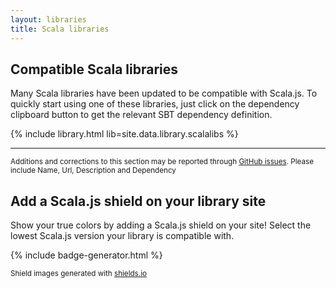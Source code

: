 ```yaml
---
layout: libraries
title: Scala libraries
---
```


## Compatible Scala libraries

Many Scala libraries have been updated to be compatible with Scala.js. To quickly start using one of these libraries,
just click on the dependency clipboard button to get the relevant SBT dependency definition.

{% include library.html lib=site.data.library.scalalibs %}

-------

<small markdown="1">Additions and corrections to this section may be reported through
[GitHub issues](https://github.com/scala-js/scala-js-website/issues). Please include Name, Url, Description and
Dependency</small>

## Add a Scala.js shield on your library site

Show your true colors by adding a Scala.js shield on your site! Select the lowest Scala.js version your library is compatible with.

{% include badge-generator.html %}

<small markdown="1">Shield images generated with <a href="https://shields.io">shields.io</a></small>
